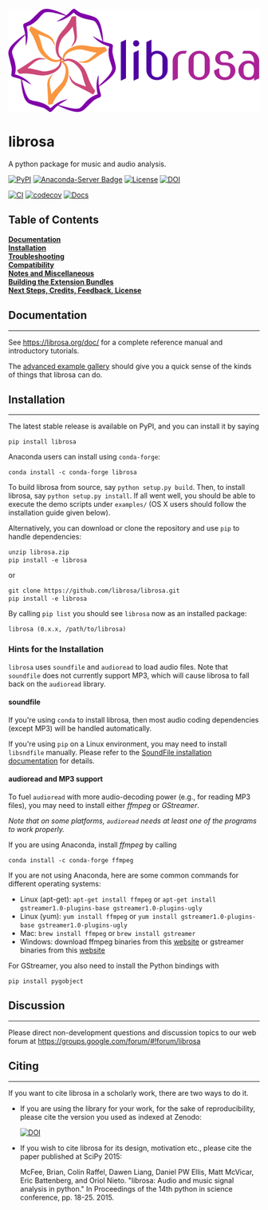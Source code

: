 <p align="center"><img src ="docs/img/librosa_logo_text.svg"></p>

librosa
=======
A python package for music and audio analysis.  

[![PyPI](https://img.shields.io/pypi/v/librosa.svg)](https://pypi.python.org/pypi/librosa)
[![Anaconda-Server Badge](https://anaconda.org/conda-forge/librosa/badges/version.svg)](https://anaconda.org/conda-forge/librosa)
[![License](https://img.shields.io/pypi/l/librosa.svg)](https://github.com/librosa/librosa/blob/main/LICENSE.md)
[![DOI](https://zenodo.org/badge/DOI/10.5281/zenodo.591533.svg)](https://doi.org/10.5281/zenodo.591533)

[![CI](https://github.com/librosa/librosa/actions/workflows/ci.yml/badge.svg)](https://github.com/librosa/librosa/actions/workflows/ci.yml)
[![codecov](https://codecov.io/gh/librosa/librosa/branch/main/graph/badge.svg?token=ULWnUHaIJC)](https://codecov.io/gh/librosa/librosa)
[![Docs](https://github.com/librosa/librosa/actions/workflows/docs.yml/badge.svg)](https://github.com/librosa/librosa/actions/workflows/docs.yml)

## Table of Contents

**[Documentation](#Documentation)**<br>
**[Installation](#Installation)**<br>
**[Troubleshooting](#troubleshooting)**<br>
**[Compatibility](#compatibility)**<br>
**[Notes and Miscellaneous](#notes-and-miscellaneous)**<br>
**[Building the Extension Bundles](#building-the-extension-bundles)**<br>
**[Next Steps, Credits, Feedback, License](#next-steps)**<br>


## Documentation
----------------


See https://librosa.org/doc/ for a complete reference manual and introductory tutorials.

The [advanced example gallery](https://librosa.org/doc/latest/advanced.html) should give you a quick sense of the kinds
of things that librosa can do.

## Installation
---------------


The latest stable release is available on PyPI, and you can install it by saying
```
pip install librosa
```

Anaconda users can install using ``conda-forge``:
```
conda install -c conda-forge librosa
```

To build librosa from source, say `python setup.py build`.
Then, to install librosa, say `python setup.py install`.
If all went well, you should be able to execute the demo scripts under `examples/`
(OS X users should follow the installation guide given below).

Alternatively, you can download or clone the repository and use `pip` to handle dependencies:

```
unzip librosa.zip
pip install -e librosa
```
or
```
git clone https://github.com/librosa/librosa.git
pip install -e librosa
```

By calling `pip list` you should see `librosa` now as an installed package:
```
librosa (0.x.x, /path/to/librosa)
```

### Hints for the Installation

`librosa` uses `soundfile` and `audioread` to load audio files.
Note that `soundfile` does not currently support MP3, which will cause librosa to
fall back on the `audioread` library.

#### soundfile

If you're using `conda` to install librosa, then most audio coding dependencies (except MP3) will be handled automatically.

If you're using `pip` on a Linux environment, you may need to install `libsndfile`
manually.  Please refer to the [SoundFile installation documentation](https://pysoundfile.readthedocs.io/#installation) for details.

#### audioread and MP3 support

To fuel `audioread` with more audio-decoding power (e.g., for reading MP3 files),
you may need to install either *ffmpeg* or *GStreamer*.

*Note that on some platforms, `audioread` needs at least one of the programs to work properly.*

If you are using Anaconda, install *ffmpeg* by calling
```
conda install -c conda-forge ffmpeg
```

If you are not using Anaconda, here are some common commands for different operating systems:

* Linux (apt-get): `apt-get install ffmpeg` or `apt-get install gstreamer1.0-plugins-base gstreamer1.0-plugins-ugly`
* Linux (yum): `yum install ffmpeg` or `yum install gstreamer1.0-plugins-base gstreamer1.0-plugins-ugly`
* Mac: `brew install ffmpeg` or `brew install gstreamer`
* Windows: download ffmpeg binaries from this [website](https://www.gyan.dev/ffmpeg/builds/) or gstreamer binaries from this [website](https://gstreamer.freedesktop.org/)

For GStreamer, you also need to install the Python bindings with 
```
pip install pygobject
```

## Discussion
----------

Please direct non-development questions and discussion topics to our web forum at
https://groups.google.com/forum/#!forum/librosa


## Citing
------

If you want to cite librosa in a scholarly work, there are two ways to do it.

- If you are using the library for your work, for the sake of reproducibility, please cite
  the version you used as indexed at Zenodo:

    [![DOI](https://zenodo.org/badge/DOI/10.5281/zenodo.591533.svg)](https://doi.org/10.5281/zenodo.591533)

- If you wish to cite librosa for its design, motivation etc., please cite the paper
  published at SciPy 2015:

    McFee, Brian, Colin Raffel, Dawen Liang, Daniel PW Ellis, Matt McVicar, Eric Battenberg, and Oriol Nieto. "librosa: Audio and music signal analysis in python." In Proceedings of the 14th python in science conference, pp. 18-25. 2015.
